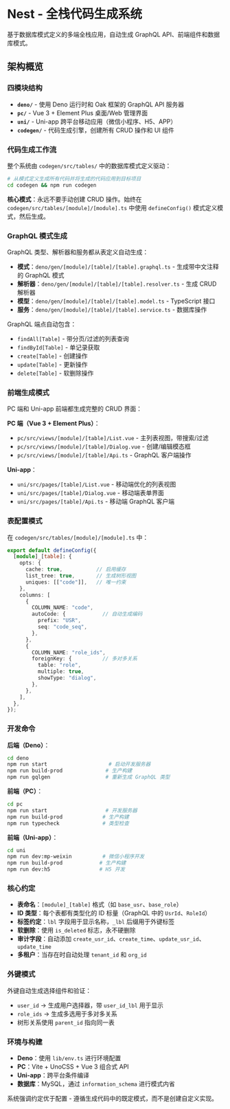 # Nest - 全栈代码生成系统

基于数据库模式定义的多端全栈应用，自动生成 GraphQL API、前端组件和数据库模式。

## 架构概览

### 四模块结构
- **`deno/`** - 使用 Deno 运行时和 Oak 框架的 GraphQL API 服务器
- **`pc/`** - Vue 3 + Element Plus 桌面/Web 管理界面
- **`uni/`** - Uni-app 跨平台移动应用（微信小程序、H5、APP）
- **`codegen/`** - 代码生成引擎，创建所有 CRUD 操作和 UI 组件

### 代码生成工作流

整个系统由 `codegen/src/tables/` 中的数据库模式定义驱动：

```bash
# 从模式定义生成所有代码并将生成的代码应用到目标项目
cd codegen && npm run codegen
```

**核心模式**：永远不要手动创建 CRUD 操作。始终在 `codegen/src/tables/[module]/[module].ts` 中使用 `defineConfig()` 模式定义模式，然后生成。

### GraphQL 模式生成

GraphQL 类型、解析器和服务都从表定义自动生成：

- **模式**：`deno/gen/[module]/[table]/[table].graphql.ts` - 生成带中文注释的 GraphQL 模式
- **解析器**：`deno/gen/[module]/[table]/[table].resolver.ts` - 生成 CRUD 解析器
- **模型**：`deno/gen/[module]/[table]/[table].model.ts` - TypeScript 接口
- **服务**：`deno/gen/[module]/[table]/[table].service.ts` - 数据库操作

GraphQL 端点自动包含：
- `findAll[Table]` - 带分页/过滤的列表查询
- `findById[Table]` - 单记录获取
- `create[Table]` - 创建操作
- `update[Table]` - 更新操作
- `delete[Table]` - 软删除操作

### 前端生成模式

PC 端和 Uni-app 前端都生成完整的 CRUD 界面：

**PC 端（Vue 3 + Element Plus）**：
- `pc/src/views/[module]/[table]/List.vue` - 主列表视图，带搜索/过滤
- `pc/src/views/[module]/[table]/Dialog.vue` - 创建/编辑模态框
- `pc/src/views/[module]/[table]/Api.ts` - GraphQL 客户端操作

**Uni-app**：
- `uni/src/pages/[table]/List.vue` - 移动端优化的列表视图
- `uni/src/pages/[table]/Dialog.vue` - 移动端表单界面
- `uni/src/pages/[table]/Api.ts` - 移动端 GraphQL 客户端

### 表配置模式

在 `codegen/src/tables/[module]/[module].ts` 中：

```typescript
export default defineConfig({
  [module]_[table]: {
    opts: {
      cache: true,           // 启用缓存
      list_tree: true,       // 生成树形视图
      uniques: [["code"]],   // 唯一约束
    },
    columns: [
      {
        COLUMN_NAME: "code",
        autoCode: {            // 自动生成编码
          prefix: "USR",
          seq: "code_seq", 
        },
      },
      {
        COLUMN_NAME: "role_ids",
        foreignKey: {          // 多对多关系
          table: "role",
          multiple: true,
          showType: "dialog",
        },
      },
    ],
  },
});
```

### 开发命令

**后端（Deno）**：
```bash
cd deno
npm run start                    # 启动开发服务器
npm run build-prod              # 生产构建
npm run gqlgen                  # 重新生成 GraphQL 类型
```

**前端（PC）**：
```bash
cd pc  
npm run start                   # 开发服务器
npm run build-prod             # 生产构建
npm run typecheck              # 类型检查
```

**前端（Uni-app）**：
```bash
cd uni
npm run dev:mp-weixin          # 微信小程序开发
npm run build-prod            # 生产构建
npm run dev:h5                # H5 开发
```

### 核心约定

- **表命名**：`[module]_[table]` 格式（如 `base_usr`、`base_role`）
- **ID 类型**：每个表都有类型化的 ID 标量（GraphQL 中的 `UsrId`、`RoleId`）
- **标签约定**：`lbl` 字段用于显示名称，`_lbl` 后缀用于外键标签
- **软删除**：使用 `is_deleted` 标志，永不硬删除
- **审计字段**：自动添加 `create_usr_id`、`create_time`、`update_usr_id`、`update_time`
- **多租户**：当存在时自动处理 `tenant_id` 和 `org_id`

### 外键模式

外键自动生成选择组件和验证：
- `user_id` → 生成用户选择器，带 `user_id_lbl` 用于显示
- `role_ids` → 生成多选用于多对多关系
- 树形关系使用 `parent_id` 指向同一表

### 环境与构建

- **Deno**：使用 `lib/env.ts` 进行环境配置
- **PC**：Vite + UnoCSS + Vue 3 组合式 API
- **Uni-app**：跨平台条件编译
- **数据库**：MySQL，通过 `information_schema` 进行模式内省

系统强调约定优于配置 - 遵循生成代码中的既定模式，而不是创建自定义实现。
